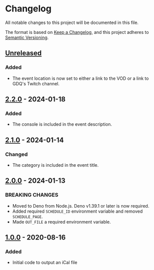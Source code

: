 # Changelog

All notable changes to this project will be documented in this file.

The format is based on [Keep a Changelog](https://keepachangelog.com/en/1.0.0/),
and this project adheres to
[Semantic Versioning](https://semver.org/spec/v2.0.0.html).

## [Unreleased]

### Added

- The event location is now set to either a link to the VOD or a link to GDQ's
  Twitch channel.

## [2.2.0] - 2024-01-18

### Added

- The console is included in the event description.

## [2.1.0] - 2024-01-14

### Changed

- The category is included in the event title.

## [2.0.0] - 2024-01-13

### BREAKING CHANGES

- Moved to Deno from Node.js. Deno v1.39.1 or later is now required.
- Added required `SCHEDULE_ID` environment variable and removed `SCHEDULE_PAGE`.
- Made `OUT_FILE` a required environment variable.

## [1.0.0] - 2020-08-16

### Added

- Initial code to output an iCal file

[unreleased]: https://github.com/jordanbtucker/gdq-ical/commits/main/
[1.0.0]: https://github.com/jordanbtucker/gdq-ical/releases/tag/v1.0.0
[2.0.0]: https://github.com/jordanbtucker/gdq-ical/releases/tag/v2.0.0
[2.1.0]: https://github.com/jordanbtucker/gdq-ical/releases/tag/v2.1.0
[2.2.0]: https://github.com/jordanbtucker/gdq-ical/releases/tag/v2.2.0
